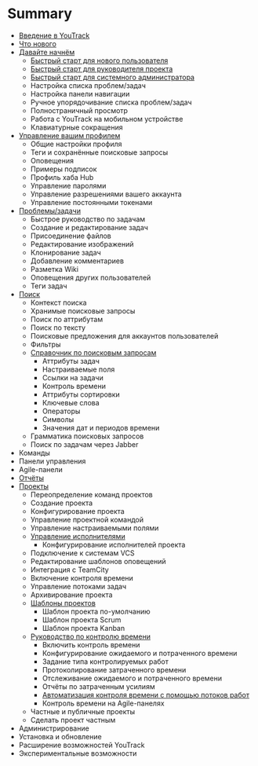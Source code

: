 # Summary

* [Введение в YouTrack](README.md)
* [Что нового](chto-novogo.md)
* [Давайте начнём](chapter1.md)
  * [Быстрый старт для нового пользователя](chapter1/bistrii-start-dlya-novogo-polzovatelya.md)
  * [Быстрый старт для руководителя проекта](chapter1/bistrii-start-dlya-rukovoditelya-proekta.md)
  * [Быстрый старт для системного администратора](chapter1/bistrii-start-dlya-sistemnogo-administratora.md)
  * Настройка списка проблем/задач
  * Настройка панели навигации
  * Ручное упорядочивание списка проблем/задач
  * Полностраничный просмотр
  * Работа с YouTrack на мобильном устройстве
  * Клавиатурные сокращения
* [Управление вашим профилем](upravlenie-vashim-profilem.md)
  * Общие настройки профиля
  * Теги и сохранённые поисковые запросы
  * Оповещения
  * Примеры подписок
  * Профиль хаба Hub
  * Управление паролями
  * Управление разрешениями вашего аккаунта
  * Управление постоянными токенами
* [Проблемы/задачи](problemizadachi.md)
  * Быстрое руководство по задачам
  * Создание и редактирование задач
  * Присоединение файлов
  * Редактирование изображений
  * Клонирование задач
  * Добавление комментариев
  * Разметка Wiki
  * Оповещения других пользователей
  * Теги задач
* [Поиск](poisk.md)
  * Контекст поиска
  * Хранимые поисковые запросы
  * Поиск по аттрибутам
  * Поиск по тексту
  * Поисковые предложения для аккаунтов пользователей
  * Фильтры
  * [Справочник по поисковым запросам](poisk/spravochnik-po-poiskovim-zaprosam.md)
    * Аттрибуты задач
    * Настраиваемые поля
    * Ссылки на задачи
    * Контроль времени
    * Аттрибуты сортировки
    * Ключевые слова
    * Операторы
    * Символы
    * Значения дат и периодов времени
  * Грамматика поисковых запросов
  * Поиск по задачам через  Jabber
* Команды
* Панели управления
* Agile-панели
* [Отчёты](otchyoti.md)
* [Проекты](proekti.md)
  * Переопределение команд проектов
  * Создание проекта
  * Конфигурирование проекта
  * Управление проектной командой
  * Управление настраиваемыми полями
  * [Управление исполнителями](proekti/upravlenie-ispolnitelyami.md)
    * Конфигурирование исполнителей проекта
  * Подключение к системам VCS
  * Редактирование шаблонов оповещений
  * Интеграция с TeamCity
  * Включение контроля времени
  * Управление потоками задач
  * Архивирование проекта
  * [Шаблоны проектов](proekti/shabloni-proektov.md)
    * Шаблон проекта по-умолчанию
    * Шаблон проекта Scrum
    * Шаблон проекта Kanban
  * [Руководство по контролю времени](proekti/rukovodstvo-po-kontrolyu-vremeni.md)
    * Включить контроль времени
    * Конфигурирование ожидаемого и потраченного времени
    * Задание типа контролируемых работ
    * Протоколирование затраченного времени
    * Отслеживание ожидаемого и потраченного времени
    * Отчёты по затраченным усилиям
    * [Автоматизация контроля времени с помощью потоков работ](proekti/avtomatizatsiya-kontrolya-vremeni-s-pomoschyu-potokov-zadach.md)
    * Контроль времени на  Agile-панелях
  * Частные и публичные проекты
  * Сделать проект частным
* Администрирование
* Установка и обновление
* Расширение возможностей YouTrack
* Экспериментальные возможности

